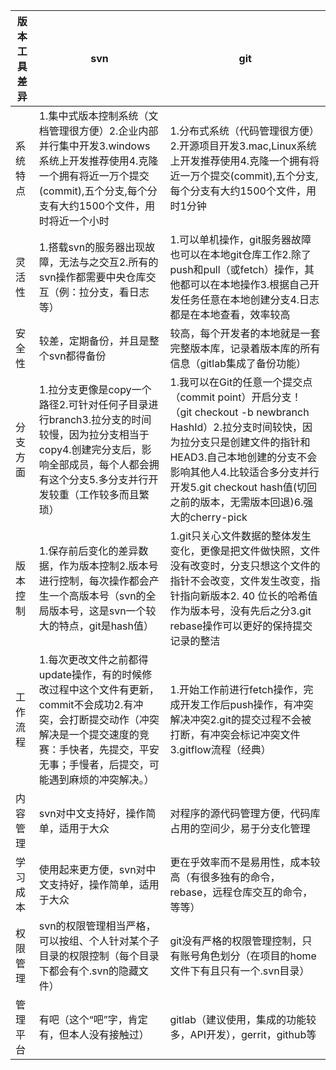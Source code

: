  

| 版本工具差异 | svn                                                          | git                                                          |
| ------------ | ------------------------------------------------------------ | ------------------------------------------------------------ |
| 系统特点     | 1.集中式版本控制系统（文档管理很方便）2.企业内部并行集中开发3.windows系统上开发推荐使用4.克隆一个拥有将近一万个提交(commit),五个分支,每个分支有大约1500个文件，用时将近一个小时 | 1.分布式系统（代码管理很方便）2.开源项目开发3.mac,Linux系统上开发推荐使用4.克隆一个拥有将近一万个提交(commit),五个分支,每个分支有大约1500个文件，用时1分钟 |
| 灵活性       | 1.搭载svn的服务器出现故障，无法与之交互2.所有的svn操作都需要中央仓库交互（例：拉分支，看日志等） | 1.可以单机操作，git服务器故障也可以在本地git仓库工作2.除了push和pull（或fetch）操作，其他都可以在本地操作3.根据自己开发任务任意在本地创建分支4.日志都是在本地查看，效率较高 |
| 安全性       | 较差，定期备份，并且是整个svn都得备份                        | 较高，每个开发者的本地就是一套完整版本库，记录着版本库的所有信息（gitlab集成了备份功能） |
| 分支方面     | 1.拉分支更像是copy一个路径2.可针对任何子目录进行branch3.拉分支的时间较慢，因为拉分支相当于copy4.创建完分支后，影响全部成员，每个人都会拥有这个分支5.多分支并行开发较重（工作较多而且繁琐） | 1.我可以在Git的任意一个提交点（commit point）开启分支！（git checkout -b newbranch HashId）2.拉分支时间较快，因为拉分支只是创建文件的指针和HEAD3.自己本地创建的分支不会影响其他人4.比较适合多分支并行开发5.git checkout hash值(切回之前的版本，无需版本回退)6.强大的cherry-pick |
| 版本控制     | 1.保存前后变化的差异数据，作为版本控制2.版本号进行控制，每次操作都会产生一个高版本号（svn的全局版本号，这是svn一个较大的特点，git是hash值） | 1.git只关心文件数据的整体发生变化，更像是把文件做快照，文件没有改变时，分支只想这个文件的指针不会改变，文件发生改变，指针指向新版本2. 40 位长的哈希值作为版本号，没有先后之分3.git rebase操作可以更好的保持提交记录的整洁 |
| 工作流程     | 1.每次更改文件之前都得update操作，有的时候修改过程中这个文件有更新，commit不会成功2.有冲突，会打断提交动作（冲突解决是一个提交速度的竞赛：手快者，先提交，平安无事；手慢者，后提交，可能遇到麻烦的冲突解决。） | 1.开始工作前进行fetch操作，完成开发工作后push操作，有冲突解决冲突2.git的提交过程不会被打断，有冲突会标记冲突文件3.gitflow流程（经典） |
| 内容管理     | svn对中文支持好，操作简单，适用于大众                        | 对程序的源代码管理方便，代码库占用的空间少，易于分支化管理   |
| 学习成本     | 使用起来更方便，svn对中文支持好，操作简单，适用于大众        | 更在乎效率而不是易用性，成本较高（有很多独有的命令，rebase，远程仓库交互的命令，等等） |
| 权限管理     | svn的权限管理相当严格，可以按组、个人针对某个子目录的权限控制（每个目录下都会有个.svn的隐藏文件） | git没有严格的权限管理控制，只有账号角色划分（在项目的home文件下有且只有一个.svn目录） |
| 管理平台     | 有吧（这个“吧”字，肯定有，但本人没有接触过）                 | gitlab（建议使用，集成的功能较多，API开发），gerrit，github等 |